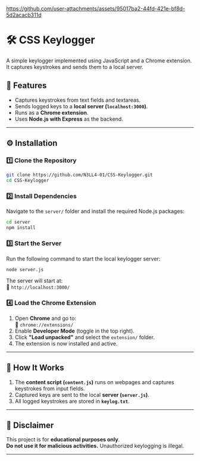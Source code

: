 

https://github.com/user-attachments/assets/95017ba2-44fd-421e-bf8d-5d2acacb311d
  

# 🛠 CSS Keylogger

A simple keylogger implemented using JavaScript and a Chrome extension. It captures keystrokes and sends them to a local server.

## 🚀 Features
- Captures keystrokes from text fields and textareas.
- Sends logged keys to a **local server (`localhost:3000`)**.
- Runs as a **Chrome extension**.
- Uses **Node.js with Express** as the backend.

---

## ⚙️ Installation

### **1️⃣ Clone the Repository**
```sh
git clone https://github.com/N3LL4-01/CSS-Keylogger.git
cd CSS-Keylogger
```

### **2️⃣ Install Dependencies**
Navigate to the `server/` folder and install the required Node.js packages:
```sh
cd server
npm install
```

### **3️⃣ Start the Server**
Run the following command to start the local keylogger server:
```sh
node server.js
```
The server will start at:  
📍 `http://localhost:3000/`

### **4️⃣ Load the Chrome Extension**
1. Open **Chrome** and go to:  
   🔗 `chrome://extensions/`
2. Enable **Developer Mode** (toggle in the top right).
3. Click **"Load unpacked"** and select the `extension/` folder.
4. The extension is now installed and active.

---

## 🎯 How It Works
1. The **content script (`content.js`)** runs on webpages and captures keystrokes from input fields.
2. Captured keys are sent to the local **server (`server.js`)**.
3. All logged keystrokes are stored in **`keylog.txt`**.

---

## 🛑 Disclaimer
This project is for **educational purposes only**.  
**Do not use it for malicious activities.** Unauthorized keylogging is illegal.

---
